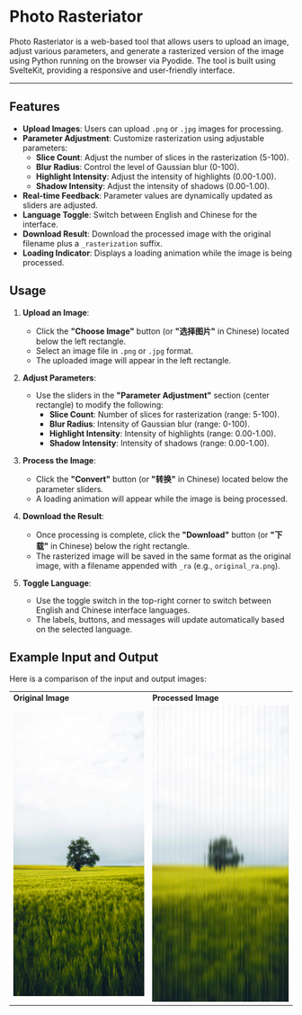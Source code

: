 # Photo Rasteriator

Photo Rasteriator is a web-based tool that allows users to upload an image, adjust various parameters, and generate a rasterized version of the image using Python running on the browser via Pyodide. The tool is built using SvelteKit, providing a responsive and user-friendly interface.

---

## Features

- **Upload Images**: Users can upload `.png` or `.jpg` images for processing.
- **Parameter Adjustment**: Customize rasterization using adjustable parameters:
  - **Slice Count**: Adjust the number of slices in the rasterization (5-100).
  - **Blur Radius**: Control the level of Gaussian blur (0-100).
  - **Highlight Intensity**: Adjust the intensity of highlights (0.00-1.00).
  - **Shadow Intensity**: Adjust the intensity of shadows (0.00-1.00).
- **Real-time Feedback**: Parameter values are dynamically updated as sliders are adjusted.
- **Language Toggle**: Switch between English and Chinese for the interface.
- **Download Result**: Download the processed image with the original filename plus a `_rasterization` suffix.
- **Loading Indicator**: Displays a loading animation while the image is being processed.

## Usage

1. **Upload an Image**:
   - Click the **"Choose Image"** button (or **"选择图片"** in Chinese) located below the left rectangle.
   - Select an image file in `.png` or `.jpg` format.
   - The uploaded image will appear in the left rectangle.

2. **Adjust Parameters**:
   - Use the sliders in the **"Parameter Adjustment"** section (center rectangle) to modify the following:
     - **Slice Count**: Number of slices for rasterization (range: 5-100).
     - **Blur Radius**: Intensity of Gaussian blur (range: 0-100).
     - **Highlight Intensity**: Intensity of highlights (range: 0.00-1.00).
     - **Shadow Intensity**: Intensity of shadows (range: 0.00-1.00).

3. **Process the Image**:
   - Click the **"Convert"** button (or **"转换"** in Chinese) located below the parameter sliders.
   - A loading animation will appear while the image is being processed.

4. **Download the Result**:
   - Once processing is complete, click the **"Download"** button (or **"下载"** in Chinese) below the right rectangle.
   - The rasterized image will be saved in the same format as the original image, with a filename appended with `_ra` (e.g., `original_ra.png`).

5. **Toggle Language**:
   - Use the toggle switch in the top-right corner to switch between English and Chinese interface languages.
   - The labels, buttons, and messages will update automatically based on the selected language.

## Example Input and Output
Here is a comparison of the input and output images:

<table> <tr> <td><strong>Original Image</strong></td> <td><strong>Processed Image</strong></td> </tr> <tr> <td><img src="photos/65368.jpg" alt="Original Image" width="400"></td> <td><img src="photos/65368_rasterization.jpg" alt="Processed Image" width="400"></td> </tr> </table>